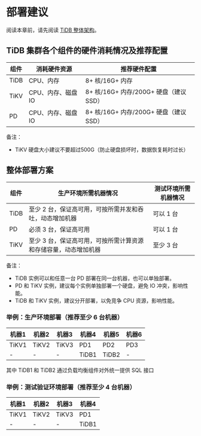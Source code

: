 # 部署建议

阅读本章前，请先阅读 [TiDB 整体架构](../README.md#tidb-整体架构)。



## TiDB 集群各个组件的硬件消耗情况及推荐配置

|组件|消耗硬件资源| 推荐硬件配置|
|----|-------|--------|
|TiDB| CPU、内存|8+ 核/16G+ 内存|
|TiKV|CPU、内存、磁盘 IO|8+ 核/16G+ 内存/200G+ 硬盘（建议 SSD）|
|PD|CPU、内存、磁盘 IO|8+ 核/16G+ 内存/200G+ 硬盘（建议 SSD）|

备注：

* TiKV 硬盘大小建议不要超过500G（防止硬盘损坏时，数据恢复耗时过长）


## 整体部署方案

|组件|生产环境所需机器情况|测试环境所需机器情况|
|-----|-------|-------|
|TiDB|至少 2 台，保证高可用，可按所需并发和吞吐，动态增加机器|可以 1 台|
|PD|必须 3 台，保证高可用|可以 1 台|
|TiKV|至少 3 台，保证高可用，可按所需计算资源和存储容量，动态增加机器|至少 3 台|

备注：

* TiDB 实例可以和任意一台 PD 部署在同一台机器，也可以单独部署。
* PD 和 TiKV 实例，建议每个实例单独部署一个硬盘，避免 IO 冲突，影响性能。
* TiDB 和 TiKV 实例，建议分开部署，以免竞争 CPU 资源，影响性能。

### 举例：生产环境部署（推荐至少 6 台机器）

|机器1|机器2|机器3|机器4|机器5|机器6|
|----|----|----|----|----|----|
|TiKV1|TiKV2|TiKV3|PD1|PD2|PD3|
|-|-|-|TiDB1|TiDB2|-|

其中 TiDB1 和 TiDB2 通过负载均衡组件对外统一提供 SQL 接口

### 举例：测试验证环境部署（推荐至少 4 台机器）

|机器1|机器2|机器3|机器4|
|----|----|----|----|
|TiKV1|TiKV2|TiKV3|PD1|
|-|-|-|TiDB1|

